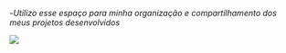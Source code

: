 
-_Utilizo esse espaço para minha organização e compartilhamento dos meus projetos desenvolvidos_


![](https://media1.tenor.com/m/_8yFOIXbPJ4AAAAC/happy-halloween.gif)

